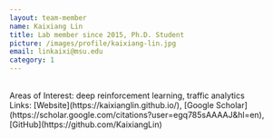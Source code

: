 ```yaml
---
layout: team-member
name: Kaixiang Lin
title: Lab member since 2015, Ph.D. Student
picture: /images/profile/kaixiang-lin.jpg
email: linkaixi@msu.edu
category: 1
---
```


<br/>
Areas of Interest: deep reinforcement learning, traffic analytics 
<br/>
Links: [Website](https://kaixianglin.github.io/), [Google Scholar](https://scholar.google.com/citations?user=egq785sAAAAJ&hl=en), [GitHub](https://github.com/KaixiangLin)